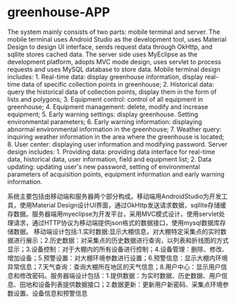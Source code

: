 # greenhouse-APP
The system mainly consists of two parts: mobile terminal and server. The mobile terminal uses Android Studio as the development tool, uses Material Design to design UI interface, sends request data through OkHttp, and sqllite stores cached data. The server side uses MyEclipse as the development platform, adopts MVC mode design, uses servlet to process requests and uses MySQL database to store data. Mobile terminal design includes: 1. Real-time data: display greenhouse information, display real-time data of specific collection points in greenhouse; 2. Historical data: query the historical data of collection points, display them in the form of lists and polygons; 3. Equipment control: control of all equipment in greenhouse; 4. Equipment management: delete, modify and increase equipment; 5. Early warning settings: display greenhouse. Setting environmental parameters; 6. Early warning information: displaying abnormal environmental information in the greenhouse; 7. Weather query: inquiring weather information in the area where the greenhouse is located; 8. User center: displaying user information and modifying password. Server design includes: 1. Providing data: providing data interface for real-time data, historical data, user information, field and equipment list; 2. Data updating: updating user's new password, setting of environmental parameters of acquisition points, equipment information and early warning information.

系统主要包括由移动端和服务器两个部分构成。移动端用AndroidStudio为开发工具，使用Material Design设计UI界面，通过OkHttp发送请求数据，sqllite存储缓存数据。服务器端用myeclipse为开发平台，采用MVC模式设计，使用servlet处理请求，通过HTTP协议为移动端提供json格式的数据接口，使用mysql数据库存储数据。
移动端设计包括:1.实时数据:显示大棚信息，对大棚特定采集点的实时数据进行展示；2.历史数据：对采集点的历史数据进行查询，以列表和折线图的方式显示；3.设备控制：对于大棚内的所有设备进行控制；4.设备管理：删除、修改、增加设备；5.预警设置：对大棚环境参数进行设置；6.预警信息：显示大棚内环境异常信息；7.天气查询：查询大棚所在地区的天气信息；8.用户中心：显示用户信息和修改密码。服务器端设计包括：1.提供数据：为实时数据、历史数据、用户信息、田地和设备列表提供数据接口；2.数据更新：更新用户新密码、采集点环境参数设置、设备信息和预警信息

